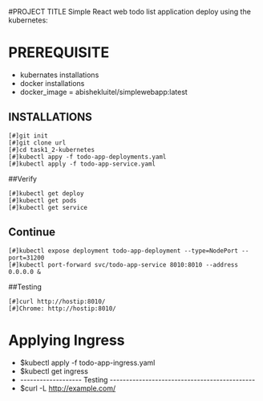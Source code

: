 #PROJECT TITLE
 Simple React web todo list application deploy using the kubernetes:

# PREREQUISITE
 - kubernates installations
 - docker installations
 - docker_image = abishekluitel/simplewebapp:latest

## INSTALLATIONS
``` 
[#]git init
[#]git clone url
[#]cd task1_2-kubernetes
[#]kubectl appy -f todo-app-deployments.yaml
[#]kubectl apply -f todo-app-service.yaml
```
##Verify
```
[#]kubectl get deploy
[#]kubectl get pods
[#]kubectl get service
```
## Continue
```
[#]kubectl expose deployment todo-app-deployment --type=NodePort --port=31200
[#]kubectl port-forward svc/todo-app-service 8010:8010 --address 0.0.0.0 &
```
##Testing
```
[#]curl http://hostip:8010/
[#]Chrome: http://hostip:8010/
```
 # Applying Ingress
 - $kubectl apply -f todo-app-ingress.yaml
 - $kubectl get ingress
 - ------------------- Testing ---------------------------------------------
 - $curl -L http://example.com/




